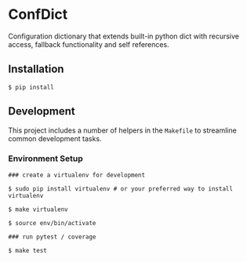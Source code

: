 # ConfDict

Configuration dictionary that extends built-in python dict with recursive access, fallback functionality and self references.

## Installation
```
$ pip install 
```

## Development

This project includes a number of helpers in the `Makefile` to streamline common development tasks.

### Environment Setup

```
### create a virtualenv for development

$ sudo pip install virtualenv # or your preferred way to install virtualenv

$ make virtualenv

$ source env/bin/activate

### run pytest / coverage

$ make test
```
